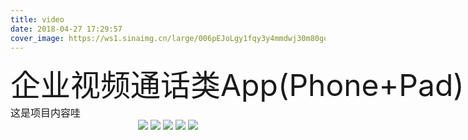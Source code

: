 ```yaml
---
title: video
date: 2018-04-27 17:29:57
cover_image: https://ws1.sinaimg.cn/large/006pEJoLgy1fqy3y4mmdwj30m80go7at.jpg
---
```

<div align="center">
    <div align="left" style="width:1200px;">
    <div ><font size="8">企业视频通话类App(Phone+Pad)</font></div>
    <font size="3">这是项目内容哇</font>
    </div>
    <img class="img-fluid project-img" src="https://ws1.sinaimg.cn/large/006pEJoLgy1fqy3y4rz4qj31hc0xcdkq.jpg" />
    <img class="img-fluid project-img" src="https://ws1.sinaimg.cn/large/006pEJoLgy1fqy3y4zqhdj31hc0xc413.jpg" />
    <img class="img-fluid project-img" src="https://ws1.sinaimg.cn/large/006pEJoLgy1fqy3y54lisj31hc0xcjtq.jpg" />
    <img class="img-fluid project-img" src="https://ws1.sinaimg.cn/large/006pEJoLgy1fqy3y5a2oqj31hc0xcn09.jpg" />
    <img class="img-fluid project-img" src="https://ws1.sinaimg.cn/large/006pEJoLgy1fqy3y5e5gkj31hc18ggoa.jpg" />
</div>